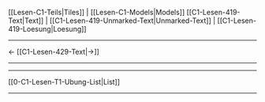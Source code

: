    [[Lesen-C1-Teils|Tiles]] | [[Lesen-C1-Models|Models]]
   [[C1-Lesen-419-Text|Text]]  | [[C1-Lesen-419-Unmarked-Text|Unmarked-Text]] | [[C1-Lesen-419-Loesung|Loesung]]

---

←         [[C1-Lesen-429-Text|→]]

---
---

[[0-C1-Lesen-T1-Ubung-List|List]]

---
